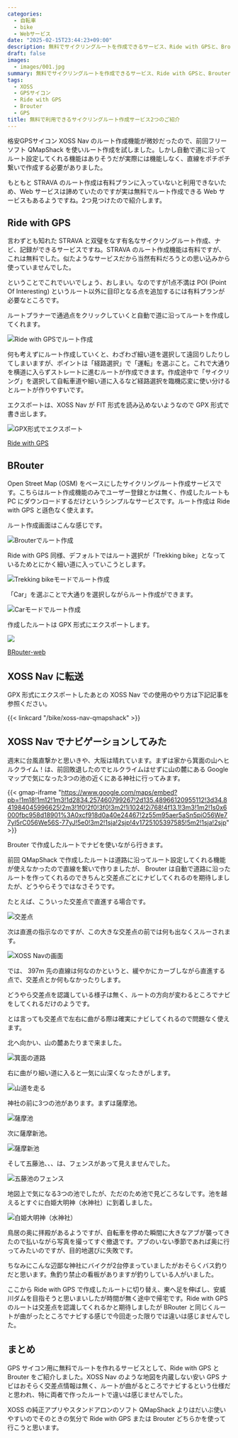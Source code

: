 ```yaml
---
categories:
  - 自転車
  - bike
  - Webサービス
date: "2025-02-15T23:44:23+09:00"
description: 無料でサイクリングルートを作成できるサービス、Ride with GPSと、Brouterの使い方をご紹介します。
draft: false
images:
  - images/001.jpg
summary: 無料でサイクリングルートを作成できるサービス、Ride with GPSと、Brouterの使い方をご紹介します。
tags:
  - XOSS
  - GPSサイコン
  - Ride with GPS
  - Brouter
  - GPS
title: 無料で利用できるサイクリングルート作成サービス2つのご紹介
---
```


格安GPSサイコン XOSS Nav
のルート作成機能が微妙だったので、前回フリーソフト QMapShack
を使いルート作成を試しました。しかし自動で道に沿ってルート設定してくれる機能はありそうだが実際には機能しなく、直線をポチポチ繋いで作成する必要がありました。

もともと STRAVA
のルート作成は有料プランに入っていないと利用できないため、Web
サービスは諦めていたのですが実は無料でルート作成できる Web
サービスもあるようですね。2つ見つけたので紹介します。

## Ride with GPS

言わずとも知れた STRAVA
と双璧をなす有名なサイクリングルート作成、ナビ、記録ができるサービスですね。STRAVA
のルート作成機能は有料ですが、これは無料でした。似たようなサービスだから当然有料だろうとの思い込みから使っていませんでした。

ということでこれでいいでしょう、おしまい。なのですが1点不満は POI (Point
Of Interesting)
というルート以外に目印となる点を追加するには有料プランが必要なところです。

ルートプラナーで通過点をクリックしていくと自動で道に沿ってルートを作成してくれます。

![Ride with GPSでルート作成](./images/002.jpg)

何も考えずにルート作成していくと、わざわざ細い道を選択して遠回りしたりしてしまいますが、ポイントは「経路選択」で「運転」を選ぶこと。これで大通りを横道に入らずストレートに進むルートが作成できます。作成途中で「サイクリング」を選択して自転車道や細い道に入るなど経路選択を臨機応変に使い分けるとルートが作りやすいです。

エクスポートは、XOSS Nav が FIT 形式を読み込めないようなので GPX
形式で書き出します。

![GPX形式でエクスポート](./images/003.jpg)

[Ride with GPS](https://ridewithgps.com/)

## BRouter

Open Street Map (OSM)
をベースにしたサイクリングルート作成サービスです。こちらはルート作成機能のみでユーザー登録とかは無く、作成したルートも
PC にダウンロードするだけというシンプルなサービスです。ルート作成は Ride
with GPS と遜色なく使えます。

ルート作成画面はこんな感じです。

![Brouterでルート作成](./images/004.jpg)

Ride with GPS 同様、デフォルトではルート選択が「Trekking
bike」となっているためとにかく細い道に入っていこうとします。

![Trekking bikeモードでルート作成](./images/005.jpg)

「Car」を選ぶことで大通りを選択しながらルート作成ができます。

![Carモードでルート作成](./images/006.jpg)

作成したルートは GPX 形式にエクスポートします。

![](./images/007.jpg)

[BRouter-web](https://brouter.de/brouter-web/)

## XOSS Nav に転送

GPX 形式にエクスポートしたあとの XOSS Nav
での使用のやり方は下記記事を参照ください。

{{< linkcard "/bike/xoss-nav-qmapshack" >}}

## XOSS Nav でナビゲーションしてみた

週末に台風直撃かと思いきや、大阪は晴れています。まずは家から箕面の山へヒルクライム！は、前回敗退したのでヒルクライムはせずに山の麓にある
Google マップで気になった3つの池の近くにある神社に行ってみます。

{{< gmap-iframe "https://www.google.com/maps/embed?pb=!1m18!1m12!1m3!1d2834.257460799267!2d135.48966120955112!3d34.841984045996625!2m3!1f0!2f0!3f0!3m2!1i1024!2i768!4f13.1!3m3!1m2!1s0x6000fbc958d18901%3A0xcf918d0a40e24467!2z55m95aer5aSn5piO56We77yI5rC056We56S-77yJ!5e0!3m2!1sja!2sjp!4v1725105397585!5m2!1sja!2sjp" >}}

Brouter で作成したルートでナビを使いながら行きます。

前回 QMapShack
で作成したルートは道路に沿ってルート設定してくれる機能が使えなかったので直線を繋いで作りましたが、
Brouter
は自動で道路に沿ったルートを作ってくれるのできちんと交差点ごとにナビしてくれるのを期待しましたが、どうやらそうではなさそうです。

たとえば、こういった交差点で直進する場合です。

![交差点](./images/009.jpg)

次は直進の指示なのですが、この大きな交差点の前では何も出なくスルーされます。

![XOSS Navの画面](./images/010.jpg)

では、 397m
先の直線は何なのかというと、緩やかにカーブしながら直進する点で、交差点とか何もなかったりします。

どうやら交差点を認識している様子は無く、ルートの方向が変わるところでナビをしてくれるだけのようです。

とは言っても交差点で左右に曲がる際は確実にナビしてくれるので問題なく使えます。

北へ向かい、山の麓あたりまで来ました。

![箕面の道路](./images/011.jpg)

右に曲がり細い道に入ると一気に山深くなったきがします。

![山道を走る](./images/012.jpg)

神社の前に3つの池があります。まずは薩摩池。

![薩摩池](./images/013.jpg)

次に薩摩新池。

![薩摩新池](./images/014.jpg)

そして五藤池、、、は、フェンスがあって見えませんでした。

![五藤池のフェンス](./images/015.jpg)

地図上で気になる3つの池でしたが、ただのため池で見どころなしです。池を越えるとすぐに白姫大明神（水神社）に到着しました。

![白姫大明神（水神社）](./images/016.jpg)

鳥居の奥に拝殿があるようですが、自転車を停めた瞬間に大きなアブが襲ってきたので払いながら写真を撮ってすぐ撤退です。アブのいない季節であれば奥に行ってみたいのですが、目的地選びに失敗です。

ちなみにこんな辺鄙な神社にバイクが2台停まっていましたがおそらくバス釣りだと思います。魚釣り禁止の看板がありますが釣りしている人がいました。

ここから Ride with GPS
で作成したルートに切り替え、東へ足を伸ばし、安威川ダムを目指そうと思いまいしたが時間が無く途中で帰宅です。Ride
with GPS のルートは交差点を認識してくれるかと期待しましたが BRouter
と同じくルートが曲がったところでナビする感じで今回走った限りでは違いは感じませんでした。

## まとめ

GPS サイコン用に無料でルートを作れるサービスとして、Ride with GPS と
Brouter をご紹介しました。XOSS Nav のような地図を内蔵しない安い GPS
ナビはおそらく交差点情報は無く、ルートが曲がるところでナビするという仕様だと思われ、特に両者で作ったルートで違いは感じませんでした。

XOSS の純正アプリやスタンドアロンのソフト QMapShack
よりはだいぶ使いやすいのでそのときの気分で Ride with GPS または Brouter
どちらかを使って行こうと思います。
